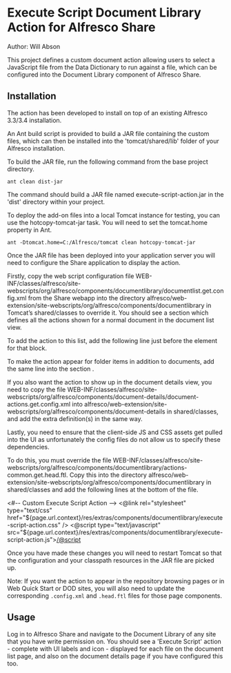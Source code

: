 Execute Script Document Library Action for Alfresco Share
=========================================================

Author: Will Abson

This project defines a custom document action allowing users to select a 
JavaScript file from the Data Dictionary to run against a file, which can 
be configured into the Document Library component of Alfresco Share.

Installation
------------

The action has been developed to install on top of an existing Alfresco
3.3/3.4 installation.

An Ant build script is provided to build a JAR file containing the 
custom files, which can then be installed into the 'tomcat/shared/lib' folder 
of your Alfresco installation.

To build the JAR file, run the following command from the base project 
directory.

    ant clean dist-jar

The command should build a JAR file named execute-script-action.jar
in the 'dist' directory within your project.

To deploy the add-on files into a local Tomcat instance for testing, you can 
use the hotcopy-tomcat-jar task. You will need to set the tomcat.home
property in Ant.

    ant -Dtomcat.home=C:/Alfresco/tomcat clean hotcopy-tomcat-jar

Once the JAR file has been deployed into your application server you will need to 
configure the Share application to display the action.

Firstly, copy the web script configuration file 
WEB-INF/classes/alfresco/site-webscripts/org/alfresco/components/documentlibrary/documentlist.get.config.xml 
from the Share webapp into the directory 
alfresco/web-extension/site-webscripts/org/alfresco/components/documentlibrary 
in Tomcat’s shared/classes to override it. You should see a section 
<actionSet id="document"> which defines all the actions shown for a normal 
document in the document list view.

To add the action to this list, add the following line just before the 
</actionset> element for that block.

<action type="action-link" id="onActionExecuteScript" permission="edit" label="actions.document.execute-script" />

To make the action appear for folder items in addition to documents, add the same
line into the section <actionSet id="folder">.

If you also want the action to show up in the document details view, you need 
to copy the file 
WEB-INF/classes/alfresco/site-webscripts/org/alfresco/components/document-details/document-actions.get.config.xml
into 
alfresco/web-extension/site-webscripts/org/alfresco/components/document-details 
in shared/classes, and add the extra <action> definition(s) in the same way.

Lastly, you need to ensure that the client-side JS and CSS assets get pulled 
into the UI as unfortunately the config files do not allow us to specify these 
dependencies.

To do this, you must override the file 
WEB-INF/classes/alfresco/site-webscripts/org/alfresco/components/documentlibrary/actions-common.get.head.ftl. 
Copy this into the directory alfresco/web-extension/site-webscripts/org/alfresco/components/documentlibrary in 
shared/classes and add the following lines at the bottom 
of the file.

<#-- Custom Execute Script Action -->
<@link rel="stylesheet" type="text/css" href="${page.url.context}/res/extras/components/documentlibrary/execute-script-action.css" />
<@script type="text/javascript" src="${page.url.context}/res/extras/components/documentlibrary/execute-script-action.js"></@script>

Once you have made these changes you will need to restart Tomcat so that the 
configuration and your classpath resources in the JAR file are picked up.

Note: If you want the action to appear in the repository browsing pages or in 
Web Quick Start or DOD sites, you will also need to update the corresponding 
`.config.xml` and `.head.ftl` files for those page components.

Usage
-----

Log in to Alfresco Share and navigate to the Document Library of any site that
you have write permission on. You should see a 'Execute Script' action - 
complete with UI labels and icon - displayed for each file on the document list 
page, and also on the document details page if you have configured this too.